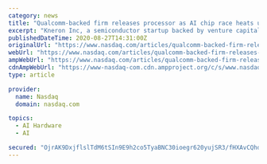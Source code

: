 ```yaml
---
category: news
title: "Qualcomm-backed firm releases processor as AI chip race heats up"
excerpt: "Kneron Inc, a semiconductor startup backed by venture capital arms of Qualcomm Inc QCOM.O and Alibaba Group Holding Ltd BABA.N, on Thursday announced a new chip"
publishedDateTime: 2020-08-27T14:31:00Z
originalUrl: "https://www.nasdaq.com/articles/qualcomm-backed-firm-releases-processor-as-ai-chip-race-heats-up-2020-08-27"
webUrl: "https://www.nasdaq.com/articles/qualcomm-backed-firm-releases-processor-as-ai-chip-race-heats-up-2020-08-27"
ampWebUrl: "https://www.nasdaq.com/articles/qualcomm-backed-firm-releases-processor-as-ai-chip-race-heats-up-2020-08-27?amp"
cdnAmpWebUrl: "https://www-nasdaq-com.cdn.ampproject.org/c/s/www.nasdaq.com/articles/qualcomm-backed-firm-releases-processor-as-ai-chip-race-heats-up-2020-08-27?amp"
type: article

provider:
  name: Nasdaq
  domain: nasdaq.com

topics:
  - AI Hardware
  - AI

secured: "OjrAK9DxjflslTdM6tSIn9E9h2co5TyaBNC30ioegr620yujSR3/fHXAvCQhdhD1smYGgpTVg0Z337v83EU0ensOxmPBgc52U3Z4gvud1M7pMtph5Nl627BstZ9HxqMHDjEZ+aNHn1qpe4paFsHkz1bRdyDYP4QlLfRXGPOkWIWfQ6kIBbRH7EJY69Ysc0ZpU6dJvFCBQd1SBsjDZgNFfXb6w6hSW4wjnJ4HVE/d5xYCes5kcMooyIT8aU9lEMk13OTL7GDLZRl2dUcjisyjlbhPb/ULnTHYeoVGndPswTwFTcy8Tyfp/+qijvajkEfGFuhN3L2M8+RsFXg3D8D65hKdmzOpTsAqNcRCaTD6ePg=;xT21j3omi0K4IsSHD/VvVw=="
---
```


